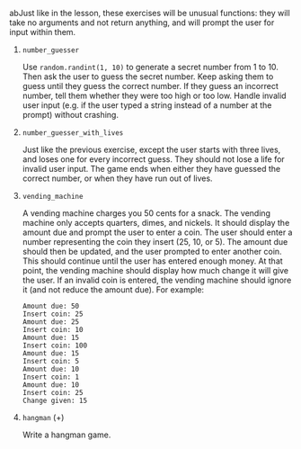 abJust like in the lesson, these exercises will be unusual functions: they will take no arguments and not return anything, and will prompt the user for input within them.

1. `number_guesser`

   Use `random.randint(1, 10)` to generate a secret number from 1 to 10. Then ask the user to guess the secret number. Keep asking them to guess until they guess the correct number. If they guess an incorrect number, tell them whether they were too high or too low. Handle invalid user input (e.g. if the user typed a string instead of a number at the prompt) without crashing.

1. `number_guesser_with_lives`

   Just like the previous exercise, except the user starts with three lives, and loses one for every incorrect guess. They should not lose a life for invalid user input. The game ends when either they have guessed the correct number, or when they have run out of lives.

1. `vending_machine`

   A vending machine charges you 50 cents for a snack. The vending machine only accepts quarters, dimes, and nickels. It should display the amount due and prompt the user to enter a coin. The user should enter a number representing the coin they insert (25, 10, or 5). The amount due should then be updated, and the user prompted to enter another coin. This should continue until the user has entered enough money. At that point, the vending machine should display how much change it will give the user. If an invalid coin is entered, the vending machine should ignore it (and not reduce the amount due). For example:

   ```
   Amount due: 50
   Insert coin: 25
   Amount due: 25
   Insert coin: 10
   Amount due: 15
   Insert coin: 100
   Amount due: 15
   Insert coin: 5
   Amount due: 10
   Insert coin: 1
   Amount due: 10
   Insert coin: 25
   Change given: 15
   ```

1. `hangman` (+)

   Write a hangman game.
